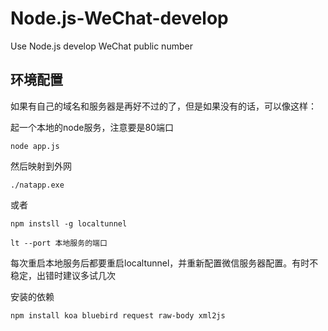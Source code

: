 # Node.js-WeChat-develop
Use Node.js develop WeChat public number

## 环境配置

如果有自己的域名和服务器是再好不过的了，但是如果没有的话，可以像这样：

起一个本地的node服务，注意要是80端口

`node app.js`

然后映射到外网

`./natapp.exe`

或者

`npm instsll -g localtunnel`

`lt --port 本地服务的端口`

每次重启本地服务后都要重启localtunnel，并重新配置微信服务器配置。有时不稳定，出错时建议多试几次

安装的依赖

`npm install koa bluebird request raw-body xml2js`